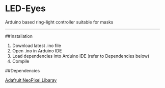 # LED-Eyes
Arduino based ring-light controller suitable for masks

---

##Installation

1. Download latest .ino file
1. Open .ino in Arduino IDE
1. Load dependencies into Arduino IDE (refer to Dependencies below)
1. Compile

##Dependencies

[Adafruit NeoPixel Libaray](https://github.com/adafruit/Adafruit_NeoPixel)
